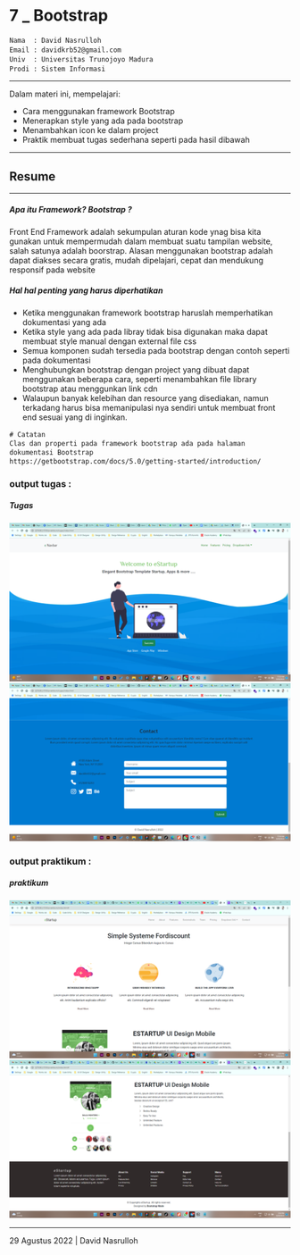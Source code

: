 # 7 \_ Bootstrap

```sh
Nama  : David Nasrulloh
Email : davidkrb52@gmail.com
Univ  : Universitas Trunojoyo Madura
Prodi : Sistem Informasi
```

---

Dalam materi ini, mempelajari:

- Cara menggunakan framework Bootstrap
- Menerapkan style yang ada pada bootstrap
- Menambahkan icon ke dalam project
- Praktik membuat tugas sederhana seperti pada hasil dibawah

---

## Resume

---

##### Apa itu Framework? Bootstrap ?

Front End Framework adalah sekumpulan aturan kode ynag bisa kita gunakan untuk mempermudah dalam membuat suatu tampilan website, salah satunya adalah boorstrap.
Alasan menggunakan bootstrap adalah dapat diakses secara gratis, mudah dipelajari, cepat dan mendukung responsif pada website

##### Hal hal penting yang harus diperhatikan

- Ketika menggunakan framework bootstrap haruslah memperhatikan dokumentasi yang ada
- Ketika style yang ada pada libray tidak bisa digunakan maka dapat membuat style manual dengan external file css
- Semua komponen sudah tersedia pada bootstrap dengan contoh seperti pada dokumentasi
- Menghubungkan bootstrap dengan project yang dibuat dapat menggunakan beberapa cara, seperti menambahkan file library bootstrap atau menggunkan link cdn
- Walaupun banyak kelebihan dan resource yang disediakan, namun terkadang harus bisa memanipulasi nya sendiri untuk membuat front end sesuai yang di inginkan.

```
# Catatan
Clas dan properti pada framework bootstrap ada pada halaman dokumentasi Bootstrap
https://getbootstrap.com/docs/5.0/getting-started/introduction/
```

### output tugas :

##### Tugas

![tugas1](./screenshots/tugas_1.png)
![tuags2](./screenshots/tugas_2.png)

### output praktikum :

##### praktikum

![praktikum1](./screenshots/praktikum1.png)
![praktikum2](./screenshots/praktikum2.png)

---

29 Agustus 2022 | David Nasrulloh

